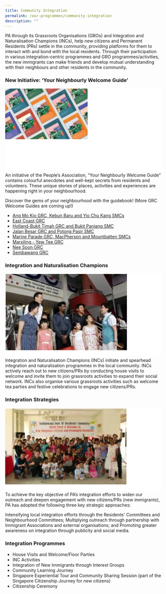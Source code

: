 ```yaml
---
title: Community Integration
permalink: /our-programmes/community-integration
description: ""
---
```

PA through its Grassroots Organisations (GROs) and Integration and Naturalisation Champions (INCs), help new citizens and Permanent Residents (PRs) settle in the community, providing platforms for them to interact with and bond with the local residents. Through their participation in various integration-centric programmes and GRO programmes/activities, the new immigrants can make friends and develop mutual understanding with their neighbours and other residents in the community. 

### New Initiative: ‘Your Neighbourly Welcome Guide’
![](/images/Programmes/Community%20Integration/CI1.jpg)
An initiative of the People’s Association, “Your Neighbourly Welcome Guide” contains colourful anecdotes and well-kept secrets from residents and volunteers. These unique stories of places, activities and experiences are happening right in your neighbourhood.

Discover the gems of your neighbourhood with the guidebook!
(More GRC Welcome Guides are coming up!)

* [Ang Mo Kio GRC, Kebun Baru and Yio Chu Kang SMCs](//)
* [ East Coast GRC](//)
* [Holland-Bukit Timah GRC and Bukit Panjang SMC](//)
* [Jalan Besar GRC and Potong Pasir SMC](//)
* [Marine Parade GRC, MacPherson and Mountbatten SMCs](//)
* [Marsiling - Yew Tee GRC](//)
* [Nee Soon GRC](//)
* [Sembawang GRC](//)

### Integration and Naturalisation Champions
![](/images/Programmes/Community%20Integration/CI2.jpg)
Integration and Naturalisation Champions (INCs) initiate and spearhead integration and naturalisation programmes in the local community. INCs actively reach out to new citizens/PRs by conducting house visits to welcome and invite them to join grassroots activities to expand their social network. INCs also organise various grassroots activities such as welcome tea parties and festive celebrations to engage new citizens/PRs.


### Integration Strategies
![](/images/Programmes/Community%20Integration/CI3.jpg)
To achieve the key objective of PA’s integration efforts to widen our outreach and deepen engagement with new citizens/PRs (new immigrants), PA has adopted the following three key strategic approaches:

Intensifying local integration efforts through the Residents' Committees and Neighbourhood Committees;
Multiplying outreach through partnership with Immigrant Associations and external organisations; and
Promoting greater awareness on integration through publicity and social media.
 
### Integration Programmes
* House Visits and Welcome/Floor Parties
* INC Activities
* Integration of New Immigrants through Interest Groups
* Community Learning Journey
* Singapore Experiential Tour and Community Sharing Session (part of the Singapore Citizenship Journey for new citizens)
* Citizenship Ceremony